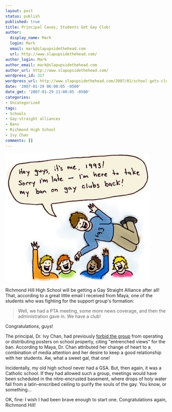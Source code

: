 ```yaml
---
layout: post
status: publish
published: true
title: Principal Caves; Students Get Gay Club!
author:
  display_name: Mark
  login: Mark
  email: mark@slapupsidethehead.com
  url: http://www.slapupsidethehead.com/
author_login: Mark
author_email: mark@slapupsidethehead.com
author_url: http://www.slapupsidethehead.com/
wordpress_id: 317
wordpress_url: http://www.slapupsidethehead.com/2007/01/school-gets-club/
date: '2007-01-29 06:00:05 -0500'
date_gmt: '2007-01-29 11:00:05 -0500'
categories:
- Uncategorized
tags:
- Schools
- Gay-straight alliances
- Bans
- Richmond High School
- Ivy Chan
comments: []
---
```

![It's 1993](/wp-content/media/2007/01/1993.jpg)

Richmond Hill High School will be getting a Gay Straight Alliance after all! That, according to a great little email I received from Maya, one of the students who was fighting for the support group's formation:

> Well, we had a PTA meeting, some more news coverage, and then the administration gave in. We have a club!

Congratulations, guys!

The principal, Dr. Ivy Chan, had previously [forbid the group](http://www.slapupsidethehead.com/2007/01/principal-bans-group/ "Terrified of their gay superpowers, I guess") from operating or distributing posters on school property, citing "entrenched views" for the ban. According to Maya, Dr. Chan attributed her change of heart to a combination of media attention and her desire to keep a good relationship with her students. Aw, what a sweet gal, that one!

Incidentally, my old high school never had a GSA. But, then again, it was a Catholic school. If they had allowed such a group, meetings would have been scheduled in the nitre-encrusted basement, where drops of holy water fall from a latin-enscribed ceiling to purify the souls of the gay. You know, or something...

OK, fine: I wish I had been brave enough to start one. Congratulations again, Richmond Hill!

